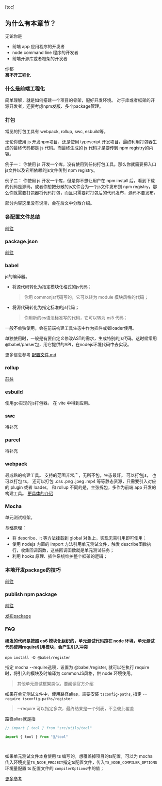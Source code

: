 [toc]

## 为什么有本章节？
无论你是
* 前端 app 应用程序的开发者
* node command line 程序的开发者
* 前端开源库或者框架的开发者

你都  
**离不开工程化**

### 什么是前端工程化
简单理解，就是如何搭建一个项目的骨架，配好开发环境。
对于库或者框架的开源开发者，还要考虑npm发版、多个package管理。


### 打包 
常见的打包工具有 webpack, rollup, swc, esbuild等。

无论你使用 js 开发npm项目，还是使用 typescript 开发项目，最终利用打包器生成的最终代码都是 js 代码。而最终生成的 js 代码才是要传到 npm registry的内容。

例子一：
你使用 js 开发一个库，没有使用到任何打包工具，那么你就需要把入口js文件以及它所依赖的js文件传到 npm registry。

例子二：
你使用 js 开发一个库，但是你不想让用户在 npm install 后，看到下载的代码是源码，或者你想把分散的js文件合为一个js文件发布到 npm registry，那么你就需要打包器将代码打包，而且只需要将打包后的代码发布，源码不要发布。

部分内容这里没有说清，会在后文中分散介绍。

### 各配置文件总结
[前往](./配置文件.md)

### package.json 
[前往](./packageJson%E6%96%87%E4%BB%B6.md)

### babel 
js的编译器。
* 将源代码转化为指定模块化格式的js代码；
  > 你用 commonjs代码写的，它可以转为 module 模块风格的代码；
* 将源代码转化为指定标准的js代码；
  > 你用新的es语法标准写的代码，它可以转为 es5 代码；

一般不单独使用，会在前端构建工具生态中作为插件或者loader使用。

单独使用时，一般是有要自定义修改AST的需求，生成特别的js代码。这时候常用@babel/parser包，用它提供的API，在nodejs环境代码中去实现。

更多信息参考 [配置文件.md](./%E9%85%8D%E7%BD%AE%E6%96%87%E4%BB%B6.md)


### rollup 
[前往](./rollup%E9%85%8D%E7%BD%AE%E6%96%87%E4%BB%B6.md)


### esbuild 
使用go实现的js打包器。
在 vite 中得到应用。

### swc 
待补充

### parcel
待补充

### webpack 
最成熟的构建工具。
支持的范围非常广，无所不包，生态最好。
可以打包js， 也可以打包 ts， 还可以打包 .css .png .jpeg .mp4 等等静态资源，只需要引入对应的 plugin 或者 loader。
和 rollup 不同的是，主张拆包，多作为前端 app 开发的构建工具。
[更具体的介绍](./webpack工程化/README.md)

### Mocha
单元测试框架。

基础原理：
* 将 describe、it 等方法挂载到 global 对象上，实现无需引用即可使用；
* 使用 nodejs 内置的 import 方法引用单元测试文件，触发 describe函数执行，收集回调函数，这些回调函数就是单元测试任务；
* 利用 hooks 原理、插件系统维护整个框架的逻辑；

### 本地开发package的技巧
[前往](./本地开发package的技巧.md)

### publish npm package
[前往](https://snyk.io/blog/best-practices-create-modern-npm-package/)

[发布package](./发布package/README.md)
  
### FAQ
#### 研发的代码是按照 es6 模块化组织的，单元测试代码跑在 node 环境，单元测试代码使用require引用模块，会产生引入冲突

`npm install -D @babel/register`

指定 mocha --require选项，设置为 @babel/register, 就可以在执行 require 时，将引入的模块及时编译为 commonJS风格，供 node 环境使用。

> 其他单元测试框架类似，要阅读官方介绍

如果在单元测试文件中，使用路径alias，需要安装 `tsconfig-paths`, 指定 `--require tsconfig-paths/register`
> --require 可以指定多次，最终结果是一个列表，不会彼此覆盖

路径alias就是指
```ts
// import { tool } from "src/utils/tool"

import { tool } from "@/tool"
```

<br>

如果单元测试文件本身使用 ts 编写的，想覆盖掉项目的ts配置，可以为 mocha 传入环境变量`TS_NODE_PROJECT`指定ts配置文件，传入`TS_NODE_COMPILER_OPTIONS`环境量配置 ts 配置文件的 `compilerOptions`中的值；

[更多参考](https://github.com/mochajs/mocha-examples/tree/master/packages/typescript)